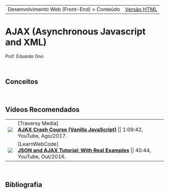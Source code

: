 <table>
  <tr>
    <td>Desenvolvimento Web (Front-End) > Conteúdo</td>
    <td><a href="http://eduardo-ono.github.io/Desenvolvimento-Web/conteudo/05-javascript/ajax">Versão HTML</a></td>
  </tr>
</table>

# AJAX (Asynchronous Javascript and XML)

Prof. Eduardo Ono

<br>

## Conceitos

<br>

## Vídeos Recomendados

|||
| :-: | --- |
| [![](https://img.youtube.com/vi/82hnvUYY6QA/default.jpg)](https://www.youtube.com/watch?v=82hnvUYY6QA "AJAX Crash Course (Vanilla JavaScript)") | [Traversy Media] <br> [__AJAX Crash Course (Vanilla JavaScript)__](https://www.youtube.com/watch?v=82hnvUYY6QA) \|\| 1:09:42, YouTube, Ago/2017.
[![](https://img.youtube.com/vi/rJesac0_Ftw/default.jpg)](https://www.youtube.com/watch?v=rJesac0_Ftw "JSON and AJAX Tutorial: With Real Examples") | [LearnWebCode] <br> [__JSON and AJAX Tutorial: With Real Examples__](https://www.youtube.com/watch?v=rJesac0_Ftw) \|\| 40:44, YouTube, Out/2016.

<br>

## Bibliografia

<br>
